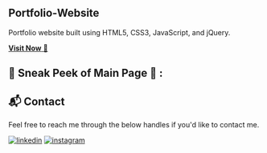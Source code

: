 ## Portfolio-Website
Portfolio website built using HTML5, CSS3, JavaScript, and jQuery.

<a href="https://akhileshshakampallyportfolio.netlify.app/" target="_blank">**Visit Now** 🚀</a>


<!-- ## 📌 Tech Stack
[![HTML](https://img.shields.io/badge/html5%20-%23E34F26.svg?&style=for-the-badge&logo=html5&logoColor=white)]&nbsp;
[![CSS](https://img.shields.io/badge/css3%20-%231572B6.svg?&style=for-the-badge&logo=css3&logoColor=white)]&nbsp;
[![JS](https://img.shields.io/badge/javascript%20-%23323330.svg?&style=for-the-badge&logo=javascript&logoColor=%23F7DF1E)]
<img alt="jQuery" src="https://img.shields.io/badge/jquery-%230769AD.svg?style=for-the-badge&logo=jquery&logoColor=white"/> -->

<!-- ### Extras : 
Particle.js, Typed.js, Tilt.js, Scroll Reveal, Tawk.to, Font Awesome and JSON -->

## 📌 Sneak Peek of Main Page 🙈 :
<!-- ![mockup720](https://user-images.githubusercontent.com/64949957/124947013-1f682080-e02d-11eb-977e-df3bbd4fa838.png) -->
<!-- ![ss](https://user-images.githubusercontent.com/64949957/159113640-d92665a8-f614-42b3-8456-66b97fc2e651.png) -->


<h2>📬 Contact</h2>

Feel free to reach me through the below handles if you'd like to contact me.

[![linkedin](https://img.shields.io/badge/LinkedIn-0077B5?style=for-the-badge&logo=linkedin&logoColor=white)](https://www.linkedin.com/in/akhilesh-shakampally-417290188/)
[![instagram](https://img.shields.io/badge/Instagram-E4405F?style=for-the-badge&logo=instagram&logoColor=white)](https://www.instagram.com/akhilesh_960/)
